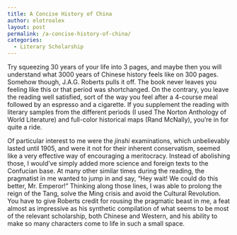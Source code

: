 ```yaml
---
title: A Concise History of China
author: elotroalex
layout: post
permalink: /a-concise-history-of-china/
categories:
  - Literary Scholarship
---
```

<p>
Try squeezing 30 years of your life into 3 pages, and maybe then you will understand what 3000 years of Chinese history feels like on 300 pages. Somehow though, J.A.G. Roberts pulls it off. The book never leaves you feeling like this or that period was shortchanged. On the contrary, you leave the reading well satisfied, sort of the way you feel after a 4-course meal followed by an espresso and a cigarette. If you supplement the reading with literary samples from the different periods (I used The Norton Anthology of World Literature) and full-color historical maps (Rand McNally), you&#8217;re in for quite a ride.
</p>

<p>
  Of particular interest to me were the <em>jinshi</em> examinations, which unbelievably lasted until 1905, and were it not for their inherent conservatism, seemed like a very effective way of encouraging a meritocracy. Instead of abolishing those, I would&#8217;ve simply added more science and foreign texts to the Confucian base. At many other similar times during the reading, the pragmatist in me wanted to jump in and say, &#8220;Hey wait! We could do this better, Mr. Emperor!&#8221; Thinking along those lines, I was able to prolong the reign of the Tang, solve the Ming crisis and avoid the Cultural Revolution. You have to give Roberts credit for rousing the pragmatic beast in me, a feat almost as impressive as his synthetic compilation of what seems to be most of the relevant scholarship, both Chinese and Western, and his ability to make so many characters come to life in such a small space.
</p>